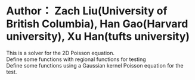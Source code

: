Author： Zach Liu(University of British Columbia), Han Gao(Harvard university), Xu Han(tufts university)  
=============================================================================
This is a solver for the 2D Poisson equation.  
Define some functions with regional functions for testing  
Define some functions using a Gaussian kernel Poisson equation for the test.  
